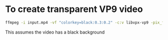 # To create transparent VP9 video

```bash
ffmpeg -i input.mp4 -vf "colorkey=black:0.3:0.2" -c:v libvpx-vp9 -pix_fmt yuva420p -b:v 1M -crf 30 output.webm
```

This assumes the video has a black background